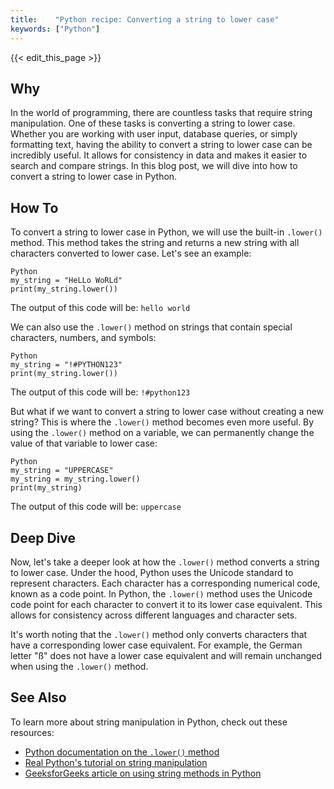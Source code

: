 ```yaml
---
title:    "Python recipe: Converting a string to lower case"
keywords: ["Python"]
---
```


{{< edit_this_page >}}

## Why

In the world of programming, there are countless tasks that require string manipulation. One of these tasks is converting a string to lower case. Whether you are working with user input, database queries, or simply formatting text, having the ability to convert a string to lower case can be incredibly useful. It allows for consistency in data and makes it easier to search and compare strings. In this blog post, we will dive into how to convert a string to lower case in Python.

## How To

To convert a string to lower case in Python, we will use the built-in `.lower()` method. This method takes the string and returns a new string with all characters converted to lower case. Let's see an example:

```
Python
my_string = "HeLLo WoRLd"
print(my_string.lower())
```

The output of this code will be: `hello world`

We can also use the `.lower()` method on strings that contain special characters, numbers, and symbols:

```
Python
my_string = "!#PYTHON123"
print(my_string.lower())
```

The output of this code will be: `!#python123`

But what if we want to convert a string to lower case without creating a new string? This is where the `.lower()` method becomes even more useful. By using the `.lower()` method on a variable, we can permanently change the value of that variable to lower case:

```
Python
my_string = "UPPERCASE"
my_string = my_string.lower()
print(my_string)
```

The output of this code will be: `uppercase`

## Deep Dive

Now, let's take a deeper look at how the `.lower()` method converts a string to lower case. Under the hood, Python uses the Unicode standard to represent characters. Each character has a corresponding numerical code, known as a code point. In Python, the `.lower()` method uses the Unicode code point for each character to convert it to its lower case equivalent. This allows for consistency across different languages and character sets.

It's worth noting that the `.lower()` method only converts characters that have a corresponding lower case equivalent. For example, the German letter "ß" does not have a lower case equivalent and will remain unchanged when using the `.lower()` method.

## See Also

To learn more about string manipulation in Python, check out these resources:

- [Python documentation on the `.lower()` method](https://docs.python.org/3/library/stdtypes.html#str.lower)
- [Real Python's tutorial on string manipulation](https://realpython.com/python-strings/)
- [GeeksforGeeks article on using string methods in Python](https://www.geeksforgeeks.org/python-string-methods-set-1-find-replace-split-reverse-join/)